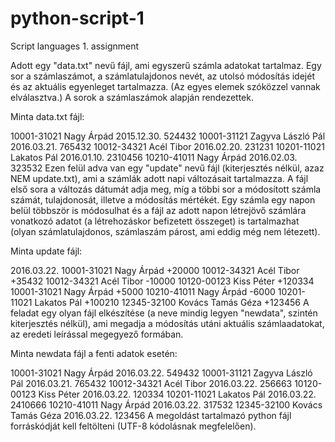 # python-script-1
Script languages 1. assignment

Adott egy "data.txt" nevű fájl, ami egyszerű számla adatokat tartalmaz. Egy sor a számlaszámot, a számlatulajdonos nevét, az utolsó módosítás idejét és az aktuális egyenleget tartalmazza. (Az egyes elemek szóközzel vannak elválasztva.) A sorok a számlaszámok alapján rendezettek.

Minta data.txt fájl:

10001-31021 Nagy Árpád 2015.12.30. 524432
10001-31121 Zagyva László Pál 2016.03.21. 765432
10012-34321 Acél Tibor 2016.02.20. 231231
10201-11021 Lakatos Pál 2016.01.10. 2310456
10210-41011 Nagy Árpád 2016.02.03. 323532
Ezen felül adva van egy "update" nevű fájl (kiterjesztés nélkül, azaz NEM update.txt), ami a számlák adott napi változásait tartalmazza. A fájl első sora a változás dátumát adja meg, míg a többi sor a módosított számla számát, tulajdonosát, illetve a módosítás mértékét. Egy számla egy napon belül többször is módosulhat és a fájl az adott napon létrejövő számlára vonatkozó adatot (a létrehozáskor befizetett összeget) is tartalmazhat (olyan számlatulajdonos, számlaszám párost, ami eddig még nem létezett).

Minta update fájl:

2016.03.22.
10001-31021 Nagy Árpád +20000
10012-34321 Acél Tibor +35432
10012-34321 Acél Tibor -10000
10120-00123 Kiss Péter +120334
10001-31021 Nagy Árpád +5000
10210-41011 Nagy Árpád -6000
10201-11021 Lakatos Pál +100210
12345-32100 Kovács Tamás Géza +123456
A feladat egy olyan fájl elkészítése (a neve mindig legyen "newdata", szintén kiterjesztés nélkül), ami megadja a módosítás utáni aktuális számlaadatokat, az eredeti leírással megegyező formában.

Minta newdata fájl a fenti adatok esetén:

10001-31021 Nagy Árpád 2016.03.22. 549432
10001-31121 Zagyva László Pál 2016.03.21. 765432
10012-34321 Acél Tibor 2016.03.22. 256663
10120-00123 Kiss Péter 2016.03.22. 120334
10201-11021 Lakatos Pál 2016.03.22. 2410666
10210-41011 Nagy Árpád 2016.03.22. 317532
12345-32100 Kovács Tamás Géza 2016.03.22. 123456
A megoldást tartalmazó python fájl forráskódját kell feltölteni (UTF-8 kódolásnak megfelelően).